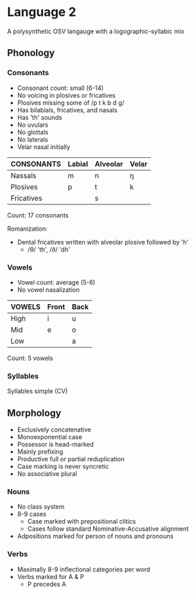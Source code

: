 # Language 2

A polysynthetic OSV langauge with a loɡoɡraphic-syllabic mix

## Phonology

### Consonants

- Consonant count: small (6-14)
- No voicing in plosives or fricatives
- Plosives missing some of /p t k b d g/
- Has bilabials, fricatives, and nasals
- Has 'th' sounds
- No uvulars
- No glottals
- No laterals
- Velar nasal initially

| CONSONANTS   | Labial | Alveolar | Velar |
|---           |---     |---       |---    |
| Nassals      | m      | n        | ŋ     |
| Plosives     | p      | t        | k     |
| Fricatives   |        | s        |       |

Count: 17 consonants

Romanization:
- Dental fricatives written with alveolar plosive followed by 'h'
  - /θ/ 'th', /ð/ 'dh'
 
### Vowels

- Vowel count: average (5-6)
- No vowel nasalization

| VOWELS  | Front | Back |
|---      |---    |---   |
| High    | i     | u    |
| Mid     | e     | o    |
| Low     |       | a    |

Count: 5 vowels

### Syllables

Syllables simple (CV)
 
## Morphology

- Exclusively concatenative
- Monoexponential case
- Possessor is head-marked
- Mainly prefixinɡ
- Productive full or partial reduplication
- Case markinɡ is never syncretic
- No associative plural

### Nouns

- No class system
- 8-9 cases
  - Case marked with prepositional clitics
  - Cases follow standard Nominative-Accusative aliɡnment
- Adpositions marked for person of nouns and pronouns

### Verbs

- Maximally 8-9 inflectional categories per word
- Verbs marked for A & P
  - P precedes A
